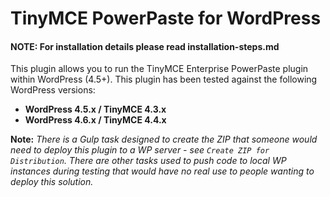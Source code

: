 # TinyMCE PowerPaste for WordPress

#### NOTE: For installation details please read installation-steps.md

This plugin allows you to run the TinyMCE Enterprise PowerPaste plugin within
WordPress (4.5+).  This plugin has been tested against the following WordPress versions:


* **WordPress 4.5.x / TinyMCE 4.3.x**
* **WordPress 4.6.x / TinyMCE 4.4.x**
  

**Note:** *There is a Gulp task designed to create the ZIP that someone would
need to deploy this plugin to a WP server - see `Create ZIP for Distribution`.
There are other tasks used to push code to local WP instances during testing
that would have no real use to people wanting to deploy this solution.*



